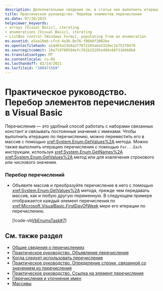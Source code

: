 ```yaml
---
description: Дополнительные сведения см. в статье как выполнить итерацию перечисления в Visual Basic
title: Практическое руководство. Перебор элементов перечисления
ms.date: 07/20/2015
helpviewer_keywords:
- arrays [Visual Basic], iterating
- enumerations [Visual Basic], iterating
- ListBox control [Windows Forms], populating from an enumeration
ms.assetid: e5aa10eb-cfcd-4a3b-8e76-f06b8f2002be
ms.openlocfilehash: a14d65a33e8a2f7872203a6a332dec1e753704f8
ms.sourcegitcommit: 10e719780594efc781b15295e499c66f316068b8
ms.translationtype: MT
ms.contentlocale: ru-RU
ms.lasthandoff: 02/14/2021
ms.locfileid: "100471569"
---
```

# <a name="how-to-iterate-through-an-enumeration-in-visual-basic"></a>Практическое руководство. Перебор элементов перечисления в Visual Basic

Перечисления — это удобный способ работать с наборами связанных констант и связывать постоянные значения с именами. Чтобы выполнить итерацию по перечислению, можно переместить его в массив с помощью <xref:System.Enum.GetValues%2A> метода. Можно также выполнить итерацию перечисления с помощью `For...Each` инструкции, используя <xref:System.Enum.GetNames%2A> <xref:System.Enum.GetValues%2A> метод или для извлечения строкового или числового значения.  
  
### <a name="to-iterate-through-an-enumeration"></a>Перебор перечислений  
  
- Объявите массив и преобразуйте перечисление в него с помощью <xref:System.Enum.GetValues%2A> метода, прежде чем передавать массив, как и любую другую переменную. В следующем примере отображается каждый элемент перечисления по <xref:Microsoft.VisualBasic.FirstDayOfWeek> мере его итерации по перечислению.  
  
     [!code-vb[VbEnumsTask#7](~/samples/snippets/visualbasic/VS_Snippets_VBCSharp/VbEnumsTask/VB/Class2.vb#7)]  
  
## <a name="see-also"></a>См. также раздел

- [Общие сведения о перечислениях](enumerations-overview.md)
- [Практическое руководство. Объявление перечисления](how-to-declare-enumerations.md)
- [Когда следует использовать перечисление](when-to-use-an-enumeration.md)
- [Практическое руководство. Определение строки, связанной со значением из перечисления](how-to-determine-the-string-associated-with-an-enumeration-value.md)
- [Практическое руководство. Ссылка на элемент перечисления](how-to-refer-to-an-enumeration-member.md)
- [Перечисления и уточнение имен](enumerations-and-name-qualification.md)
- [Массивы](../arrays/index.md)
